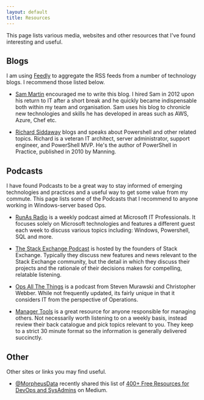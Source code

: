 ```yaml
---
layout: default
title: Resources
---
```


This page lists various media, websites and other resources that I've found interesting and useful.

## Blogs

I am using [Feedly](https://feedly.com/) to aggregate the RSS feeds from a number of technology blogs. I recommend those listed below.

- [Sam Martin](http://sammart.in) encouraged me to write this blog. I hired Sam in 2012 upon his return to IT after a short break and he quickly became indispensable both within my team and organisation. Sam uses his blog to chronicle new technologies and skills he has developed in areas such as AWS, Azure, Chef etc.

- [Richard Siddaway](https://richardspowershellblog.wordpress.com/) blogs and speaks about Powershell and other related topics. Richard is a veteran IT architect, server administrator, support engineer, and PowerShell MVP. He's the author of PowerShell in Practice, published in 2010 by Manning.

## Podcasts

I have found Podcasts to be a great way to stay informed of emerging technologies and practices and a useful way to get some value from my commute. This page lists some of the Podcasts that I recommend to anyone working in Windows-server based Ops.

- [RunAs Radio](http://runasradio.com/) is a weekly podcast aimed at Microsoft IT Professionals. It focuses solely on Microsoft technologies and features a different guest each week to discuss various topics including: Windows, Powershell, SQL and more.

- [The Stack Exchange Podcast](https://blog.stackoverflow.com/tags/podcasts/) is hosted by the founders of Stack Exchange. Typically they discuss new features and news relevant to the Stack Exchange community, but the detail in which they discuss their projects and the rationale of their decisions makes for compelling, relatable listening.

- [Ops All The Things](https://opsallthethings.com/) is a podcast from Steven Murawski and Christopher Webber. While not frequently updated, its fairly unique in that it considers IT from the perspective of Operations.

- [Manager Tools](https://www.manager-tools.com/podcasts) is a great resource for anyone responsible for managing others. Not necessarily worth listening to on a weekly basis, instead review their back catalogue and pick topics relevant to you. They keep to a strict 30 minute format so the information is generally delivered succinctly.

## Other

Other sites or links you may find useful.

- [@MorpheusData](https://medium.com/@MorpheusData) recently shared this list of [400+ Free Resources for DevOps and SysAdmins](https://medium.com/@MorpheusData/400-free-resources-for-devops-2e2ecf52e64a#.ujhkxfha5) on Medium.